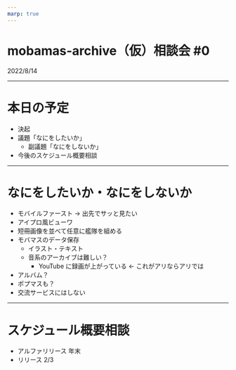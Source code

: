 ```yaml
---
marp: true
---
```


# mobamas-archive（仮）相談会 #0

2022/8/14

---

# 本日の予定

- 決起
- 議題「なにをしたいか」
  - 副議題「なにをしないか」
- 今後のスケジュール概要相談

---

# なにをしたいか・なにをしないか

- モバイルファースト → 出先でサッと見たい
- アイプロ風ビューワ
- 短冊画像を並べて任意に艦隊を組める
- モバマスのデータ保存
  - イラスト・テキスト
  - 音系のアーカイブは難しい？
    - YouTube に録画が上がっている ← これがアリならアリでは
- アルバム？
- ポプマスも？
- 交流サービスにはしない

---

# スケジュール概要相談

- アルファリリース 年末
- リリース 2/3
